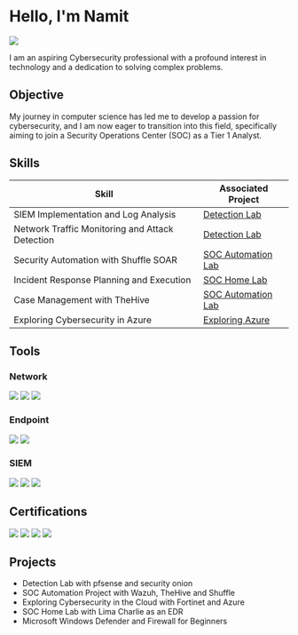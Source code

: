 # Hello, I'm Namit
<a href="https://linkedin.com/in/namit-ranjan-cybersecurity"><img src="https://img.shields.io/badge/-LinkedIn-0072b1?&style=for-the-badge&logo=linkedin&logoColor=white" /></a>


I am an aspiring Cybersecurity professional with a profound interest in technology and a dedication to solving complex problems.

## Objective

My journey in computer science has led me to develop a passion for cybersecurity, and I am now eager to transition into this field, specifically aiming to join a Security Operations Center (SOC) as a Tier 1 Analyst.

## Skills

| Skill                                         | Associated Project         |
|-----------------------------------------------|----------------------------|
| SIEM Implementation and Log Analysis          | <a href="https://google.com">Detection Lab</a>|
| Network Traffic Monitoring and Attack Detection | <a href="https://google.com">Detection Lab</a>|
| Security Automation with Shuffle SOAR         | <a href="https://medium.com/@namit.ranjan/the-soc-automation-project-983c54d7999c">SOC Automation Lab|
| Incident Response Planning and Execution      | <a href="https://medium.com/@namit.ranjan/creating-a-soc-analyst-home-lab-c288bcf237f9">SOC Home Lab|
| Case Management with TheHive                  | <a href="https://medium.com/@namit.ranjan/the-soc-automation-project-983c54d7999c)">SOC Automation Lab|
| Exploring Cybersecurity in Azure              | <a href="https://medium.com/@namit.ranjan/exploring-cybersecurity-in-the-cloud-a-hands-on-guide-to-fortigate-deployment-on-azure-part-2-775d6d002ead">Exploring Azure

## Tools

### Network
<div>
    <img src="https://img.shields.io/badge/-Wireshark-1679A7?&style=for-the-badge&logo=Wireshark&logoColor=white" />
    <img src="https://img.shields.io/badge/-Suricata-EF3B2D?&style=for-the-badge&logo=Suricata&logoColor=white" />
    <img src="https://img.shields.io/badge/-Zeek-777BB4?&style=for-the-badge&logo=Zeek&logoColor=white" />
</div>

### Endpoint
<div>
    <img src="https://img.shields.io/badge/-Microsoft_Defender_for_Endpoint-00A4EF?&style=for-the-badge&logo=Microsoft&logoColor=white" />
    <img src="https://img.shields.io/badge/-Velociraptor-4B275F?&style=for-the-badge&logo=Velociraptor&logoColor=white" />
</div>

### SIEM
<div>
    <img src="https://img.shields.io/badge/-Microsoft_Sentinel-0078D4?&style=for-the-badge&logo=Microsoft&logoColor=white" />
    <img src="https://img.shields.io/badge/-Splunk-000000?&style=for-the-badge&logo=Splunk&logoColor=white" />
    <img src="https://img.shields.io/badge/-Elastic-005571?&style=for-the-badge&logo=Elastic&logoColor=white" />
</div>

## Certifications
<div>
   <img src="https://img.shields.io/badge/-ISC(2)%20CC-4D4D4D?&style=for-the-badge&logo=CompTIA&logoColor=white" />
   <img src="https://img.shields.io/badge/-Azure%20AZ--900-000000?&style=for-the-badge&logo=Azure&logoColor=black" />
   <img src="https://img.shields.io/badge/-Google_Cybersecurity_Certificate-4285F4?&style=for-the-badge&logo=Google&logoColor=blue" />
  <img src="https://img.shields.io/badge/-IITK_Cyber_Security_and_Cyber_Defense-4D4D4D?&style=for-the-badge&logo=IITK&logoColor=white" />
</div>

## Projects
- Detection Lab with pfsense and security onion
- SOC Automation Project with Wazuh, TheHive and Shuffle
- Exploring Cybersecurity in the Cloud with Fortinet and Azure
- SOC Home Lab with Lima Charlie as an EDR
- Microsoft Windows Defender and Firewall for Beginners
